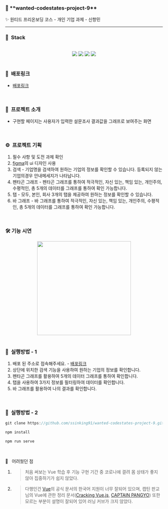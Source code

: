### 🎉 \***\*wanted-codestates-project-9\*\***

✨ 원티드 프리온보딩 코스 - 개인 기업 과제 - 신항민

---

### 👀  Stack

<br />
<div align="center">
<img src="https://img.shields.io/badge/Vue.js-4FC08D?style=flat-square&logo=Vue.js5&logoColor=white"/> <img src="https://img.shields.io/badge/Chart.js-FF6384?style=flat-square&logo=Chart.js5&logoColor=white"/> <img src="https://img.shields.io/badge/CSS3-1572B6?style=flat-square&logo=CSS3&logoColor=white"/> <img src="https://img.shields.io/badge/JavaScript-F7DF1E?style=flat-square&logo=JavaScript&logoColor=black"/>
</div>
<br />

### 🎁  배포링크

- [배포링크](https://ssinking91.github.io/wanted-codestates-project-9/)

<br />

### 💫  프로젝트 소개

- 구현할 페이지는 사용자가 입력한 설문조사 결과값을 그래프로 보여주는 화면

<br />

### ⚙️  프로젝트 기획

1. 필수 사항 및 도전 과제 확인
2. [figma](https://www.figma.com/file/nSnO2eQ5iv0cXzbOhr2wTj/%EA%B7%B8%EB%A0%88%EC%9D%B4%EB%B9%84%EB%9E%A9_%ED%94%84%EB%A1%A0%ED%8A%B8%EC%97%94%EB%93%9C%EA%B3%BC%EC%A0%9C?node-id=1%3A299)의 ui 디자인 사용
3. 검색 - 기업명을 검색하여 원하는 기업의 정보를 확인할 수 있습니다. 등록되지 않는 기업의경우 안내메세지가 나타납니다.
4. 펜타곤 그래프 - 펜타곤 그래프를 통하여 적극적인, 자신 있는, 책임 있는, 개인주의, 수평적인, 총 5개의 데이터를 그래프를 통하여 확인 가능합니다.
5. 탭 - 모두, 본인, 회사 3개의 탭을 제공하여 원하는 정보를 확인할 수 있습니다.
6. 바 그래프 - 바 그래프를 통하여 적극적인, 자신 있는, 책임 있는, 개인주의, 수평적인, 총 5개의 데이터를 그래프를 통하여 확인 가능합니다.

<br />

### 🛠 기능 시연 

<div align="center">
    <img width="300px" src="https://user-images.githubusercontent.com/87487161/156356350-9cd8432b-fd26-49fe-9877-5b2354c82a58.gif"/>
</div>

<br />

### 🔨  실행방법 - 1

1. 배포 된 주소로 접속해주세요. - [배포링크](https://ssinking91.github.io/wanted-codestates-project-9/)
2. 상단에 위치한 검색 기능을 사용하여 원하는 기업의 정보를 확인합니다.
3. 펜타곤 그래프를 활용하여 5개의 데이터 그래프를 통하여 확인합니다.
4. 탭을 사용하여 3가지 정보를 필터링하여 데이터를 확인합니다.
5. 바 그래프를 활용하여 나의 결과를 확인합니다.

<br />

### 🔧  실행방법 - 2

```javaScript
git clone https://github.com/ssinking91/wanted-codestates-project-9.git

npm install

npm run serve
```

<br />

🫠 &nbsp; 어려웠던 점

1.  > 처음 써보는 Vue 학습 후 기능 구현 기간 중 코로나에 결려 몸 상태가 좋지 않아 집중하기가 쉽지 않았다.

2.  > 다행인건 [Vue](https://kr.vuejs.org/index.html)의 공식 문서의 한국어 지원이 너무 잘되어 있으며, 캡틴 판교 님의 Vue에 관한 정리 문서([Cracking Vue.js](https://joshua1988.github.io/vue-camp/textbook.html), [CAPTAIN PANGYO](https://joshua1988.github.io/)) 또한 모르는 부분이 설명이 잘되어 있어 러닝 커브가 크지 않았다.

<br />

